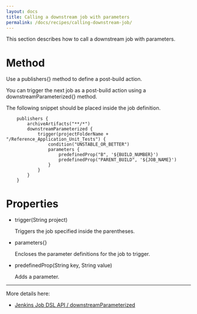 ```yaml
---
layout: docs
title: Calling a downstream job with parameters
permalink: /docs/recipes/calling-downstream-job/
---
```


This section describes how to call a downstream job with parameters.

# Method

Use a publishers{} method to define a post-build action. 

You can trigger the next job as a post-build action using a downstreamParameterized{} method.

The following snippet should be placed inside the job definition.

```
    publishers {
        archiveArtifacts("**/*")
        downstreamParameterized {
            trigger(projectFolderName + "/Reference_Application_Unit_Tests") {
                condition("UNSTABLE_OR_BETTER")
                parameters {
                    predefinedProp("B", '${BUILD_NUMBER}')
                    predefinedProp("PARENT_BUILD", '${JOB_NAME}')
                }
            }
        }
    }
```

# Properties

* trigger(String project)
  
  Triggers the job specified inside the parentheses.
  
* parameters{}
  
  Encloses the parameter definitions for the job to trigger.
  
* predefinedProp(String key, String value)
  
  Adds a parameter.

---

More details here:

- [Jenkins Job DSL API / downstreamParameterized](https://jenkinsci.github.io/job-dsl-plugin/#method/javaposse.jobdsl.dsl.helpers.publisher.PublisherContext.downstreamParameterized)
